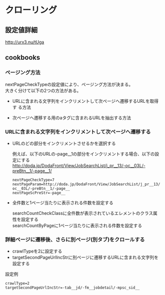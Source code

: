 # クローリング

## 設定値詳細

http://urx3.nu/tUga

## cookbooks

### ページング方法

nextPageCheckTypeの設定値により、ページング方法が決まる。  
大きく分けて以下の2つの方法がある。

* URLに含まれる文字列をインクリメントして次ページへ遷移するURLを取得す
  る方法

* 次ページヘ遷移する用のaタグに含まれるURLを抽出する方法

### URLに含まれる文字列をインクリメントして次ページへ遷移する

* URLのどの部分をインクリメントさせるかを選択する

  例えば、以下のURLの-page__1の部分をインクリメントする場合、以下の設定にする  
  http://doda.jp/DodaFront/View/JobSearchList/j_pr__13/-oc__03L/-preBtn__1/-page__1/
  
  ```
  nextPageCheckType=7
  nextPageParam=http://doda.jp/DodaFront/View/JobSearchList/j_pr__13/-oc__03L/-preBtn__1/-page__
  nextPageScPreStr=-page__
  ```

* 全件数と1ページ当たりに表示される件数を設定する

  searchCountCheckClassに全件数が表示されているエレメントのクラス属性を設定する  
  searchCountByPageに1ページ当たりに表示される件数を設定する

### 詳細ページに遷移後、さらに別ページ(別タブ)をクロールする

* crawlTypeを2に設定する
* targetSecondPageUrlIncStrに別ページに遷移するURLに含まれる文字列を設定する

設定例

```
crawlType=2
targetSecondPageUrlIncStr=-tab__jd/-fm__jobdetail/-mpsc_sid__
```
